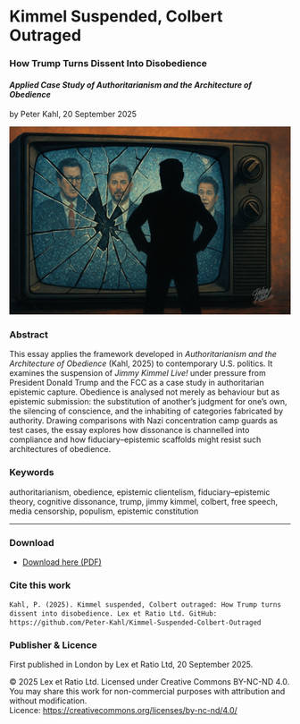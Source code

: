 # Kimmel Suspended, Colbert Outraged

### How Trump Turns Dissent Into Disobedience

#### _Applied Case Study of Authoritarianism and the Architecture of Obedience_

by Peter Kahl, 20 September 2025

![alt text](https://github.com/Peter-Kahl/Kimmel-Suspended-Colbert-Outraged/blob/main/trump_tv.jpg?raw=true)

### Abstract

This essay applies the framework developed in _Authoritarianism and the Architecture of Obedience_ (Kahl, 2025) to contemporary U.S. politics. It examines the suspension of _Jimmy Kimmel Live!_ under pressure from President Donald Trump and the FCC as a case study in authoritarian epistemic capture. Obedience is analysed not merely as behaviour but as epistemic submission: the substitution of another’s judgment for one’s own, the silencing of conscience, and the inhabiting of categories fabricated by authority. Drawing comparisons with Nazi concentration camp guards as test cases, the essay explores how dissonance is channelled into compliance and how fiduciary–epistemic scaffolds might resist such architectures of obedience.

### Keywords

authoritarianism, obedience, epistemic clientelism, fiduciary–epistemic theory, cognitive dissonance, trump, jimmy kimmel, colbert, free speech, media censorship, populism, epistemic constitution

---

### Download

- [Download here (PDF)](https://raw.githubusercontent.com/Peter-Kahl/Kimmel-Suspended-Colbert-Outraged/master/Kahl_P_Kimmel_Suspended_Colbert_Outraged_2025-09-20.pdf)

### Cite this work

```
Kahl, P. (2025). Kimmel suspended, Colbert outraged: How Trump turns dissent into disobedience. Lex et Ratio Ltd. GitHub: https://github.com/Peter-Kahl/Kimmel-Suspended-Colbert-Outraged
```

### Publisher & Licence

First published in London by Lex et Ratio Ltd, 20 September 2025.

© 2025 Lex et Ratio Ltd. Licensed under Creative Commons BY-NC-ND 4.0.\
You may share this work for non-commercial purposes with attribution and without modification.\
Licence: https://creativecommons.org/licenses/by-nc-nd/4.0/